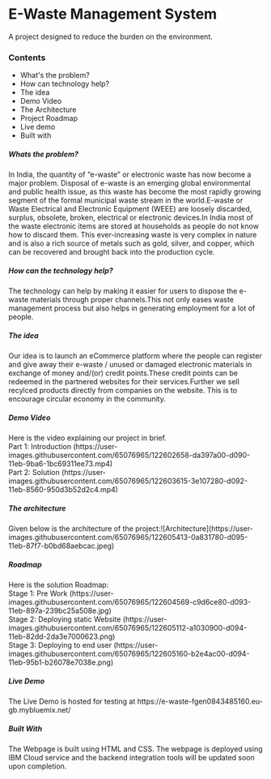 # E-Waste Management System
A project designed to reduce the burden on the environment.
<h3>Contents</h3><ul>
  <li>What's the problem? </li>
  <li>How can technology help? </li>
  <li>The idea</li> 
  <li>Demo Video </li>
  <li>The Architecture</li> 
  <li>Project Roadmap</li>
  <li>Live demo</li>
  <li>Built with </li></ul>
  
<h5>Whats the problem?</h5>  
 <p> In India, the quantity of “e-waste” or electronic waste has now become a major problem. Disposal of e-waste is an emerging global environmental and public health issue, as this waste has become the most rapidly growing segment of the formal municipal waste stream in the world.E-waste or Waste Electrical and Electronic Equipment (WEEE) are loosely discarded, surplus, obsolete, broken, electrical or electronic devices.In India most of the waste electronic items are stored at households as people do not know how to discard them. This ever-increasing waste is very complex in nature and is also a rich source of metals such as gold, silver, and copper, which can be recovered and brought back into the production cycle.</p>
  
 <h5>How can the technology help?</h5> 
  <p>The technology can help by making it easier for users to dispose the e-waste materials through proper channels.This not only eases waste management process but also helps in generating employment for a lot of people.</p>
  
 <h5>The idea</h5>
  <p>Our idea is to launch an eCommerce platform where the people can register and give away their e-waste / unused or damaged electronic materials in exchange of money and/(or) credit points.These credit points can be redeemed in the partnered websites for their services.Further we sell recylced products directly from companies on the website. This is to encourage circular economy in the community.</p>  
 
 <h5>Demo Video</h5>
  <p>Here is the video explaining our project in brief.
<br> Part 1: Introduction (https://user-images.githubusercontent.com/65076965/122602658-da397a00-d090-11eb-9ba6-1bc69311ee73.mp4)
<br> Part 2: Solution (https://user-images.githubusercontent.com/65076965/122603615-3e107280-d092-11eb-8560-950d3b52d2c4.mp4)

</p>
 
 <h5>The architecture</h5>
  <p>Given below is the architecture of the project:![Architecture](https://user-images.githubusercontent.com/65076965/122605413-0a831780-d095-11eb-87f7-b0bd68aebcac.jpeg)
</p>
  
  <h5>Roadmap</h5>
  <p>Here is the solution Roadmap:
  <br> Stage 1: Pre Work (https://user-images.githubusercontent.com/65076965/122604569-c9d6ce80-d093-11eb-897a-239bc25a508e.jpg)
  <br>Stage 2: Deploying static Website (https://user-images.githubusercontent.com/65076965/122605112-a1030900-d094-11eb-82dd-2da3e7000623.png)
  <br>Stage 3: Deploying to end user (https://user-images.githubusercontent.com/65076965/122605160-b2e4ac00-d094-11eb-95b1-b26078e7038e.png)


</p>
  
 <h5>Live Demo</h5>
  <p>The Live Demo is hosted for testing at https://e-waste-fgen0843485160.eu-gb.mybluemix.net/   </p>
 
 <h5>Built With </h5>
  <p>The Webpage is built using HTML and CSS. The webpage is deployed using IBM Cloud service and the backend integration tools will be updated soon upon completion.</p>
  
